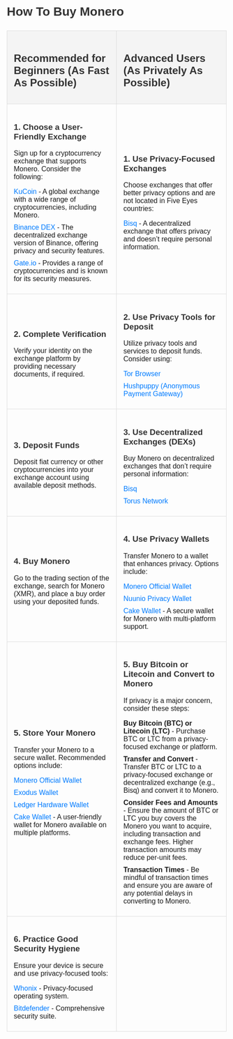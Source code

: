 <!DOCTYPE html>
<html lang="en">
<head>
  <meta charset="UTF-8">
  <meta name="viewport" content="width=device-width, initial-scale=1.0">
<title>How To Buy Monero</title>
<style>
    body {
      font-family: Arial, sans-serif;
      line-height: 1.6;
      margin: 20px;
    }
    h1, h2, h3 {
      color: #333;
    }
    ul {
      margin: 0;
      padding: 0;
      list-style: none;
    }
    ul li {
      margin-bottom: 10px;
    }
    a {
      color: #007bff;
      text-decoration: none;
    }
    a:hover {
      text-decoration: underline;
    }
    table {
      width: 100%;
      border-collapse: collapse;
      margin-top: 20px;
    }
    th, td {
      padding: 15px;
      text-align: left;
      border: 1px solid #ddd;
    }
    th {
      background-color: #f4f4f4;
    }
</style>
</head>
<body>

  <h1>How To Buy Monero</h1>

  <table>
    <tr>
      <th><h2>Recommended for Beginners (As Fast As Possible)</h2></th>
      <th><h2>Advanced Users (As Privately As Possible)</h2></th>
    </tr>
    <tr>
      <td>
        <h3>1. Choose a User-Friendly Exchange</h3>
        <p>Sign up for a cryptocurrency exchange that supports Monero. Consider the following:</p>
        <ul>
          <li><a href="https://www.kucoin.com" target="_blank">KuCoin</a> - A global exchange with a wide range of cryptocurrencies, including Monero.</li>
          <li><a href="https://www.binance.org" target="_blank">Binance DEX</a> - The decentralized exchange version of Binance, offering privacy and security features.</li>
          <li><a href="https://www.gate.io" target="_blank">Gate.io</a> - Provides a range of cryptocurrencies and is known for its security measures.</li>
        </ul>
      </td>
      <td>
        <h3>1. Use Privacy-Focused Exchanges</h3>
        <p>Choose exchanges that offer better privacy options and are not located in Five Eyes countries:</p>
        <ul>
          <li><a href="https://www.bisq.network" target="_blank">Bisq</a> - A decentralized exchange that offers privacy and doesn’t require personal information.</li>
          <li><a href="" target="_blank"></a></li>
        </ul>
      </td>
    </tr>
    <tr>
      <td>
        <h3>2. Complete Verification</h3>
        <p>Verify your identity on the exchange platform by providing necessary documents, if required.</p>
      </td>
      <td>
        <h3>2. Use Privacy Tools for Deposit</h3>
        <p>Utilize privacy tools and services to deposit funds. Consider using:</p>
        <ul>
          <li><a href="https://www.torproject.org" target="_blank">Tor Browser</a></li>
          <li><a href="https://www.hushpuppy.co" target="_blank">Hushpuppy (Anonymous Payment Gateway)</a></li>
        </ul>
      </td>
    </tr>
    <tr>
      <td>
        <h3>3. Deposit Funds</h3>
        <p>Deposit fiat currency or other cryptocurrencies into your exchange account using available deposit methods.</p>
      </td>
      <td>
        <h3>3. Use Decentralized Exchanges (DEXs)</h3>
        <p>Buy Monero on decentralized exchanges that don’t require personal information:</p>
        <ul>
          <li><a href="https://www.bisq.network" target="_blank">Bisq</a></li>
          <li><a href="https://www.torus.network" target="_blank">Torus Network</a></li>
        </ul>
      </td>
    </tr>
    <tr>
      <td>
        <h3>4. Buy Monero</h3>
        <p>Go to the trading section of the exchange, search for Monero (XMR), and place a buy order using your deposited funds.</p>
      </td>
      <td>
        <h3>4. Use Privacy Wallets</h3>
        <p>Transfer Monero to a wallet that enhances privacy. Options include:</p>
        <ul>
          <li><a href="https://www.getmonero.org/downloads/" target="_blank">Monero Official Wallet</a></li>
          <li><a href="https://www.nuunio.com" target="_blank">Nuunio Privacy Wallet</a></li>
          <li><a href="https://cakewallet.com/" target="_blank">Cake Wallet</a> - A secure wallet for Monero with multi-platform support.</li>
        </ul>
      </td>
    </tr>
    <tr>
      <td>
        <h3>5. Store Your Monero</h3>
        <p>Transfer your Monero to a secure wallet. Recommended options include:</p>
        <ul>
          <li><a href="https://www.getmonero.org/downloads/" target="_blank">Monero Official Wallet</a></li>
          <li><a href="https://www.exodus.com" target="_blank">Exodus Wallet</a></li>
          <li><a href="https://www.ledger.com" target="_blank">Ledger Hardware Wallet</a></li>
          <li><a href="https://cakewallet.com/" target="_blank">Cake Wallet</a> - A user-friendly wallet for Monero available on multiple platforms.</li>
        </ul>
      </td>
      <td>
        <h3>5. Buy Bitcoin or Litecoin and Convert to Monero</h3>
        <p>If privacy is a major concern, consider these steps:</p>
        <ul>
          <li><strong>Buy Bitcoin (BTC) or Litecoin (LTC)</strong> - Purchase BTC or LTC from a privacy-focused exchange or platform.</li>
          <li><strong>Transfer and Convert</strong> - Transfer BTC or LTC to a privacy-focused exchange or decentralized exchange (e.g., Bisq) and convert it to Monero.</li>
          <li><strong>Consider Fees and Amounts</strong> - Ensure the amount of BTC or LTC you buy covers the Monero you want to acquire, including transaction and exchange fees. Higher transaction amounts may reduce per-unit fees.</li>
          <li><strong>Transaction Times</strong> - Be mindful of transaction times and ensure you are aware of any potential delays in converting to Monero.</li>
        </ul>
      </td>
    </tr>
    <tr>
      <td>
        <h3>6. Practice Good Security Hygiene</h3>
        <p>Ensure your device is secure and use privacy-focused tools:</p>
        <ul>
          <li><a href="https://www.whonix.org" target="_blank">Whonix</a> - Privacy-focused operating system.</li>
          <li><a href="https://www.bitdefender.com" target="_blank">Bitdefender</a> - Comprehensive security suite.</li>
        </ul>
      </td>
      <td>
      </td>
    </tr>
  </table>
</body>
</html>
